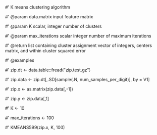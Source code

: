 #' K means clustering algorithm

#' @param data.matrix  input feature matrix

#' @param K scalar, integer number of clusters

#' @param max_iterations scalar integer number of maximum iterations

#' @return list containing cluster assignment vector of integers, centers matrix, and within cluster squared error

#' @examples

#' zip.dt <- data.table::fread("zip.test.gz") 

#' zip.data <- zip.dt[,.SD[sample(.N, num_samples_per_digit)], by = V1]

#' zip.x <- as.matrix(zip.data[,-1])

#' zip.y <- zip.data[,1]

#' K <- 10

#' max_iterations <- 100

#' KMEANS599(zip.x, K, 100)
